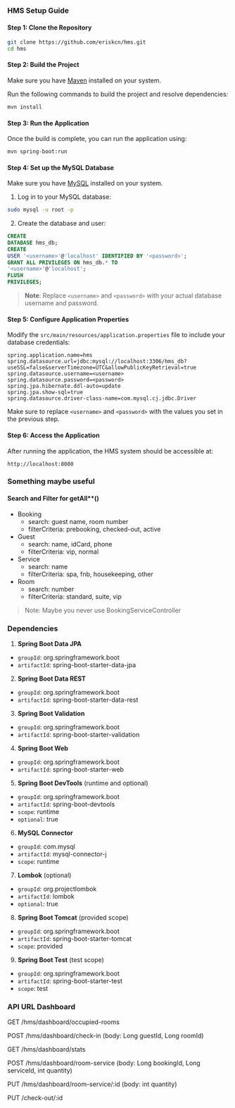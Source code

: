 ### HMS Setup Guide

#### Step 1: Clone the Repository

```bash
git clone https://github.com/eriskcn/hms.git
cd hms
```

#### Step 2: Build the Project

Make sure you have [Maven](https://maven.apache.org/install.html) installed on your system.

Run the following commands to build the project and resolve dependencies:

```bash
mvn install
```

#### Step 3: Run the Application

Once the build is complete, you can run the application using:

```bash
mvn spring-boot:run
```

#### Step 4: Set up the MySQL Database

Make sure you have [MySQL](https://www.mysql.com/downloads/) installed on your system.

1. Log in to your MySQL database:

```bash
sudo mysql -u root -p
```

2. Create the database and user:

```sql
CREATE
DATABASE hms_db;
CREATE
USER '<username>'@'localhost' IDENTIFIED BY '<password>';
GRANT ALL PRIVILEGES ON hms_db.* TO
'<username>'@'localhost';
FLUSH
PRIVILEGES;
```

> **Note**: Replace `<username>` and `<password>` with your actual database username and password.

#### Step 5: Configure Application Properties

Modify the `src/main/resources/application.properties` file to include your database credentials:

```properties
spring.application.name=hms
spring.datasource.url=jdbc:mysql://localhost:3306/hms_db?useSSL=false&serverTimezone=UTC&allowPublicKeyRetrieval=true
spring.datasource.username=<username>
spring.datasource.password=<password>
spring.jpa.hibernate.ddl-auto=update
spring.jpa.show-sql=true
spring.datasource.driver-class-name=com.mysql.cj.jdbc.Driver
```

Make sure to replace `<username>` and `<password>` with the values you set in the previous step.

#### Step 6: Access the Application

After running the application, the HMS system should be accessible at:

```
http://localhost:8080
```
### Something maybe useful
#### Search and Filter for getAll**()
- Booking
  - search: guest name, room number
  - filterCriteria: prebooking, checked-out, active
- Guest
  - search: name, idCard, phone
  - filterCriteria: vip, normal
- Service
  - search: name
  - filterCriteria: spa, fnb, housekeeping, other
- Room
  - search: number
  - filterCriteria: standard, suite, vip

> Note: Maybe you never use BookingServiceController

### Dependencies
1. **Spring Boot Data JPA**
  - `groupId`: org.springframework.boot
  - `artifactId`: spring-boot-starter-data-jpa

2. **Spring Boot Data REST**
  - `groupId`: org.springframework.boot
  - `artifactId`: spring-boot-starter-data-rest

3. **Spring Boot Validation**
  - `groupId`: org.springframework.boot
  - `artifactId`: spring-boot-starter-validation

4. **Spring Boot Web**
  - `groupId`: org.springframework.boot
  - `artifactId`: spring-boot-starter-web

5. **Spring Boot DevTools** (runtime and optional)
  - `groupId`: org.springframework.boot
  - `artifactId`: spring-boot-devtools
  - `scope`: runtime
  - `optional`: true

6. **MySQL Connector**
  - `groupId`: com.mysql
  - `artifactId`: mysql-connector-j
  - `scope`: runtime

7. **Lombok** (optional)
  - `groupId`: org.projectlombok
  - `artifactId`: lombok
  - `optional`: true

8. **Spring Boot Tomcat** (provided scope)
  - `groupId`: org.springframework.boot
  - `artifactId`: spring-boot-starter-tomcat
  - `scope`: provided

9. **Spring Boot Test** (test scope)
  - `groupId`: org.springframework.boot
  - `artifactId`: spring-boot-starter-test
  - `scope`: test


### API URL Dashboard

GET /hms/dashboard/occupied-rooms

POST /hms/dashboard/check-in (body: Long guestId, Long roomId)

GET /hms/dashboard/stats 

POST /hms/dashboard/room-service (body: Long bookingId, Long serviceId, int quantity)

PUT /hms/dashboard/room-service/:id (body: int quantity)

PUT /check-out/:id